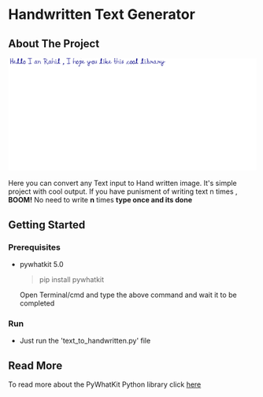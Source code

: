 # Handwritten Text Generator

## About The Project

![f](First_handwriiten.png.png)

Here you can convert any Text input to Hand written image. It's simple project with cool output. If you have punisment of writing text n times , **BOOM!** No need to write **n** times **type once and its done**

## Getting Started 

### Prerequisites
* pywhatkit 5.0

    >pip install pywhatkit

    Open Terminal/cmd and type the above command and wait it to be completed 


### Run 
* Just run the 'text_to_handwritten.py' file 


## Read More

To read more about the PyWhatKit Python library click [here]((https://pypi.org/project/pywhatkit/)) 


